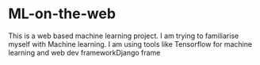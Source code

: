 # ML-on-the-web
This is a web based machine learning project. I am trying to familiarise myself with Machine learning. I am using tools like Tensorflow for machine learning and web dev frameworkDjango frame
